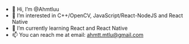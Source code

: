 - 👋 Hi, I’m @Ahmtluu
- 👀 I’m interested in C++/OpenCV, JavaScript/React-NodeJS and React Native
- 🌱 I’m currently learning React and React Native
- 📫 You can reach me at email: ahmtt.mtlu@gmail.com


